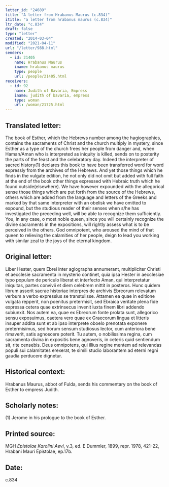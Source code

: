 ```yaml
---
letter_id: "24689"
title: "A letter from Hrabanus Maurus (c.834)"
ititle: "a letter from hrabanus maurus (c.834)"
ltr_date: "c.834"
draft: false
type: "letter"
created: "2014-03-04"
modified: "2021-04-11"
url: "/letter/988.html"
senders:
  - id: 21405
    name: Hrabanus Maurus
    iname: hrabanus maurus
    type: people
    url: /people/21405.html
receivers:
  - id: 92
    name: Judith of Bavaria, Empress
    iname: judith of bavaria, empress
    type: woman
    url: /woman/21725.html
---
```

<h2> Translated letter:</h2>The book of Esther, which the Hebrews number among the hagiographies, contains the sacraments of Christ and the church multiply in mystery, since Esther as a type of the church frees her people from danger and, when Haman/Aman who is interpreted as iniquity is killed, sends on to posterity the parts of the feast and the celebratory day.  Indeed the interpreter of sacred history(1) declares this book to have been transferred word for word expressly from the archives of the Hebrews.  And yet those things which he finds in the vulgate edition, he not only did not omit but added with full faith at the end of the book other things expressed with Hebraic truth which he found outside(elsewhere).
We have however expounded with the allegorical sense those things which are put forth from the source of the Hebrews, others which are added from the language and letters of the Greeks and marked by that same interpreter with an obelisk we have omitted to expound, but the studious reader of their senses when s/he has investigated the preceding well, will be able to recognize them sufficiently.
You, in any case, o most noble queen, since you will certainly recognize the divine sacraments in the expositions, will rightly assess what is to be perceived in the others.
God omnipotent, who aroused the mind of that queen to relieving the calamities of her people, deign to lead you working with similar zeal to the joys of the eternal kingdom.
<h2 class="mt-4"> Original letter:</h2>Liber Hester, quem Ebrei inter agiographa annumerant, multipliciter Christi et aecclesie sacramenta in mysterio continet, quia ipsa Hester in aecclesiae typo populum de periculo liberat et interfecto Aman, qui interpretatur iniquitas, partes convivii et diem celebrem mittit in posteros.  Hunc quidem librum asserit sacrae historiae interpres de archivis Ebreorum relevatum verbum a verbo expressius se transtulisse.  Attamen ea quae in editione vulgata repperit, non poenitus pretermisit, sed Ebraica veritate plena fide expressa cetera quae extrinsecus invenit iuxta finem libri addendo subiunxit.
Nos autem ea, quae ex Ebreorum fonte prolata sunt, allegorico sensu exposuimus, caetera vero quae ex Graecorum lingua et litteris insuper addita sunt et ab ipso interprete oboelo prenotata exponere pretermisimus, sed horum sensum studiosus lector, cum anteriora bene rimaverit, satis agnoscere poterit.
Tu autem, o nobilissima regina, cum sacramenta divina in expositis bene agnoveris, in ceteris quid sentiendum sit, rite censebis.
Deus omnipotens, qui illius regine mentem ad relevandas populi sui calamitates erexerat, te simili studio laborantem ad eterni regni gaudia perducere dignetur.
<h2 class="mt-4"> Historical context:</h2>Hrabanus Maurus, abbot of Fulda, sends his commentary on the book of Esther to empress Judith.
<h2 class="mt-4"> Scholarly notes:</h2>(1) Jerome in his prologue to the book of Esther.
<h2 class="mt-4"> Printed source:</h2><p>MGH <em>Epistolae Karolini Aevi</em>, v.3, ed. E Dummler, 1899, repr. 1978, 421-22, Hrabani Mauri Epistolae, ep.17b.</p><h2 class="mt-4"> Date:</h2>c.834